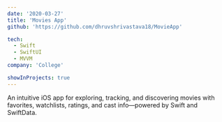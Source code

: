 ```yaml
---
date: '2020-03-27'
title: 'Movies App'
github: 'https://github.com/dhruvshrivastava18/MovieApp'

tech:
  - Swift
  - SwiftUI
  - MVVM
company: 'College'

showInProjects: true
---
```


An intuitive iOS app for exploring, tracking, and discovering movies with favorites, watchlists, ratings, and cast info—powered by Swift and SwiftData.
